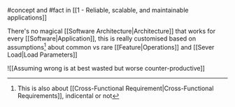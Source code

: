 #concept and #fact in [[1 - Reliable, scalable, and maintainable applications]]

There's no magical [[Software Architecture|Architecture]] that works for every [[Software|Application]], this is really customised based on assumptions[^1] about common vs rare [[Feature|Operations]] and [[Sever Load|Load Parameters]]

![[Assuming wrong is at best wasted but worse counter-productive]]

[^1]: This is also about [[Cross-Functional Requirement|Cross-Functional Requirements]], indicental or not
